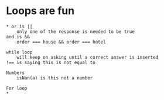 # Loops are fun
    * or is ||
        only one of the response is needed to be true
    and is &&
        order === house && order === hotel

    while loop
        will keep on asking until a correct answer is inserted
    !== is saying this is not equal to

    Numbers
        isNan(a) is this not a number

    For loop
    * 